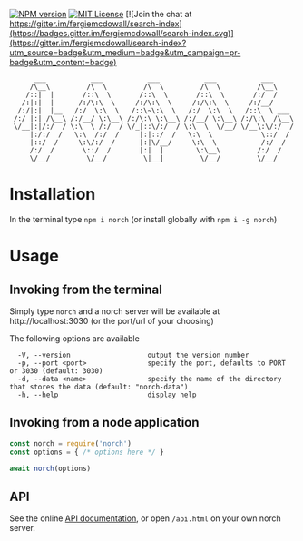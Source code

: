 [![NPM version][npm-version-image]][npm-url] [![MIT License][license-image]][license-url] [![Join the chat at https://gitter.im/fergiemcdowall/search-index](https://badges.gitter.im/fergiemcdowall/search-index.svg)](https://gitter.im/fergiemcdowall/search-index?utm_source=badge&utm_medium=badge&utm_campaign=pr-badge&utm_content=badge)


```
      ___           ___           ___           ___           ___      
     /\__\         /\  \         /\  \         /\  \         /\__\     
    /::|  |       /::\  \       /::\  \       /::\  \       /:/  /     
   /:|:|  |      /:/\:\  \     /:/\:\  \     /:/\:\  \     /:/__/      
  /:/|:|  |__   /:/  \:\  \   /::\~\:\  \   /:/  \:\  \   /::\  \ ___  
 /:/ |:| /\__\ /:/__/ \:\__\ /:/\:\ \:\__\ /:/__/ \:\__\ /:/\:\  /\__\ 
 \/__|:|/:/  / \:\  \ /:/  / \/_|::\/:/  / \:\  \  \/__/ \/__\:\/:/  / 
     |:/:/  /   \:\  /:/  /     |:|::/  /   \:\  \            \::/  /  
     |::/  /     \:\/:/  /      |:|\/__/     \:\  \           /:/  /   
     /:/  /       \::/  /       |:|  |        \:\__\         /:/  /    
     \/__/         \/__/         \|__|         \/__/         \/__/     

```


# Installation

In the terminal type `npm i norch` (or install globally with `npm i -g norch`)


# Usage

## Invoking from the terminal

Simply type `norch` and a norch server will be available at
http://localhost:3030 (or the port/url of your choosing)


The following options are available

```
  -V, --version                   output the version number
  -p, --port <port>               specify the port, defaults to PORT or 3030 (default: 3030)
  -d, --data <name>               specify the name of the directory that stores the data (default: "norch-data")
  -h, --help                      display help
```

## Invoking from a node application

```javascript
const norch = require('norch')
const options = { /* options here */ }

await norch(options)
```

## API

See the online [API documentation](http://fergiemcdowall.github.io/norch/www_root/api.html), or open `/api.html` on your own norch server.


[license-image]: http://img.shields.io/badge/license-MIT-blue.svg?style=flat
[license-url]: https://github.com/fergiemcdowall/norch/blob/master/README.md#license

[npm-url]: https://npmjs.org/package/norch
[npm-version-image]: http://img.shields.io/npm/v/norch.svg?style=flat
